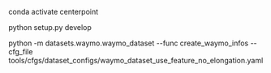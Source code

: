 
conda activate centerpoint

python setup.py develop

python -m datasets.waymo.waymo_dataset --func create_waymo_infos --cfg_file tools/cfgs/dataset_configs/waymo_dataset_use_feature_no_elongation.yaml 